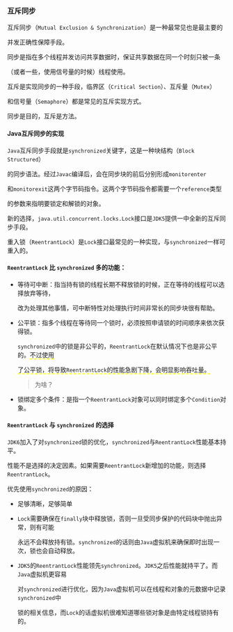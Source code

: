 ### 互斥同步

互斥同步（`Mutual Exclusion & Synchronization`）是一种最常见也是最主要的

并发正确性保障手段。

同步是指在多个线程并发访问共享数据时，保证共享数据在同一个时刻只被一条

（或者一些，使用信号量的时候）线程使用。

互斥是实现同步的一种手段，临界区（`Critical Section`）、互斥量（`Mutex`）

和信号量（`Semaphore`）都是常见的互斥实现方式。

同步是目的，互斥是方法。



#### Java互斥同步的实现

`Java`互斥同步手段就是`synchronized`关键字，这是一种块结构（`Block  Structured`）

的同步语法。经过`Javac`编译后，会在同步块的前后分别形成`monitorenter`

和`monitorexit`这两个字节码指令。这两个字节码指令都需要一个`reference`类型

的参数来指明要锁定和解锁的对象。

新的选择，`java.util.concurrent.locks.Lock`接口是`JDK5`提供一中全新的互斥同步手段。

重入锁（`ReentrantLock`）是`Lock`接口最常见的一种实现，与`synchronized`一样可重入的。



#### `ReentrantLock` 比 `synchronized` 多的功能：

* 等待可中断：指当持有锁的线程长期不释放锁的时候，正在等待的线程可以选择放弃等待，

  改为处理其他事情，可中断特性对处理执行时间非常长的同步块很有帮助。

* 公平锁：指多个线程在等待同一个锁时，必须按照申请锁的时间顺序来依次获得锁。

  `synchronized`中的锁是非公平的，`ReentrantLock`在默认情况下也是非公平的。<span style="border-bottom:2px dashed yellow;">不过使用</span>

  <span style="border-bottom:2px dashed yellow;">了公平锁，将导致`ReentrantLock`的性能急剧下降，会明显影响吞吐量。</span>

  > 为啥？

* 锁绑定多个条件：是指一个`ReentrantLock`对象可以同时绑定多个`Condition`对象。



#### `ReentrantLock` 与 `synchronized` 的选择

`JDK6`加入了对`synchronized`锁的优化，`synchronized`与`ReentrantLock`性能基本持平。

性能不是选择的决定因素。如果需要`ReentrantLock`新增加的功能，则选择`ReentrantLock`。

优先使用`synchronized`的原因：

* 足够清晰，足够简单

* `Lock`需要确保在`finally`块中释放锁，否则一旦受同步保护的代码块中抛出异常，则有可能

  永远不会释放持有锁。`synchronized`的话则由`Java`虚拟机来确保即时出现一次，锁也会自动释放。

* `JDK5`的`ReentrantLock`性能领先`synchronized`。`JDK5`之后性能就持平了。而`Java`虚拟机更容易

  对`synchronized`进行优化，因为`Java`虚拟机可以在线程和对象的元数据中记录`synchronized`中

  锁的相关信息，而`Lock`的话虚拟机很难知道哪些锁对象是由特定线程锁持有的。